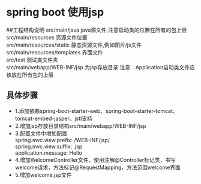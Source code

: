 # spring boot 使用jsp

##工程结构说明 
  src/main/java java源文件,注意启动类的位置在所有的包上层    
  src/main/resources 资源文件位置    
  src/main/resources/static 静态资源文件,例如图片/js文件    
  src/main/resources/templates 界面文件    
  src/test 测试类文件夹     
  src/main/webapp/WEB-INF/jsp 为jsp存放目录
  注意：Application启动类文件应该放在所有包的上层

## 具体步骤
* 1.添加依赖spring-boot-starter-web、spring-boot-starter-tomcat、tomcat-embed-jasper、jstl支持
* 2.增加jsp存放目录结构src/main/webapp/WEB-INF/jsp
* 3.配置文件中增加配置    
    spring.mvc.view.prefix: /WEB-INF/jsp/    
    spring.mvc.view.suffix: .jsp    
    application.message: Hello   
* 4.增加WelcomeController文件，使用注解@Controller标记类，书写welcome请求，方法标记@RequestMapping，方法范围welcome界面    
* 5.增加welcome.jsp文件  


